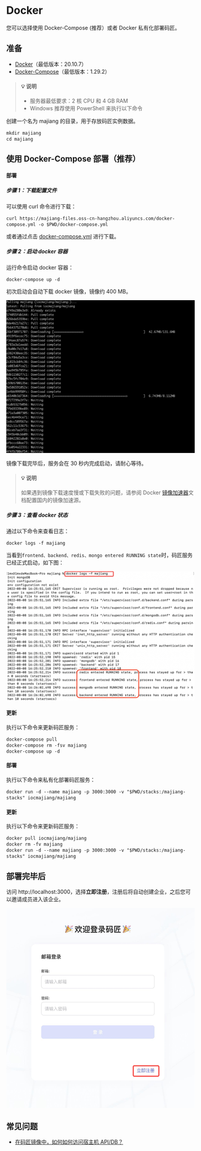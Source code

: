 # Docker

您可以选择使用 Docker-Compose  (推荐）或者 Docker 私有化部署码匠。

## 准备

* [Docker](https://docs.docker.com/get-docker/)（最低版本：20.10.7）
* [Docker-Compose](https://docs.docker.com/compose/install/)（最低版本：1.29.2）

> #### 💡 说明
>
> * 服务器最低要求：2 核 CPU 和 4 GB RAM
> * Windows 推荐使用 PowerShell 来执行以下命令

创建一个名为 majiang 的目录，用于存放码匠实例数据。

```text
mkdir majiang
cd majiang
```

## 使用 Docker-Compose 部署（推荐）

#### 部署

##### 步骤 1：下载配置文件

可以使用 curl 命令进行下载：

```text
curl https://majiang-files.oss-cn-hangzhou.aliyuncs.com/docker-compose.yml -o $PWD/docker-compose.yml
```

或者通过点击 [docker-compose.yml](https://majiang.co/fe74d81d6b261c4efce7a56492cfd7ce/docker-compose.yml) 进行下载。

##### 步骤 2：启动 docker 容器

运行命令启动 docker 容器：

```text
docker-compose up -d
```

初次启动会自动下载 docker 镜像，镜像约 400 MB。

​![](assets/1-20231002181225-bpznpuo.jpeg)​

镜像下载完毕后，服务会在 30 秒内完成启动，请耐心等待。

> #### 💡 说明
>
> 如果遇到镜像下载速度慢或下载失败的问题，请参阅 Docker [镜像加速器](https://yeasy.gitbook.io/docker_practice/install/mirror)文档配置国内的镜像加速源。

##### 步骤 3：查看 docker 状态

通过以下命令来查看日志：

```text
docker logs -f majiang
```

当看到`frontend、backend、redis、mongo entered RUNNING state`​时，码匠服务已经正式启动，如下图：

​![](assets/3-20231002181225-wlm8wy8.png)​

#### 更新

执行以下命令来更新码匠服务：

```text
docker-compose pull
docker-compose rm -fsv majiang
docker-compose up -d
```

#### 部署

执行以下命令来私有化部署码匠服务：

```text
docker run -d --name majiang -p 3000:3000 -v "$PWD/stacks:/majiang-stacks" iocmajiang/majiang
```

#### 更新

执行以下命令来更新码匠服务：

```text
docker pull iocmajiang/majiang
docker rm -fv majiang
docker run -d --name majiang -p 3000:3000 -v "$PWD/stacks:/majiang-stacks" iocmajiang/majiang
```

## 部署完毕后

访问 http://localhost:3000，选择​**立即注册**​，注册后将自动创建企业，之后您可以邀请成员进入该企业。

​![](assets/2-20231002181225-34pfxhn.png)​

## 常见问题

* [在码匠镜像中，如何如何访问宿主机 API/DB？](https://majiang.co/docs/visit-host-api-or-db)
